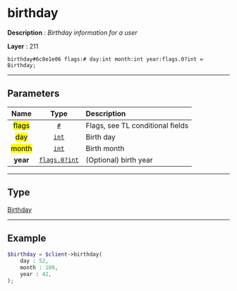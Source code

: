 # birthday

**Description** : *Birthday information for a user*

**Layer** : 211

```tl
birthday#6c8e1e06 flags:# day:int month:int year:flags.0?int = Birthday;
```

---

## Parameters

| Name | Type | Description |
| :---: | :---: | :--- |
| <mark>flags</mark> | [`#`](type/#) | Flags, see TL conditional fields |
| <mark>day</mark> | [`int`](type/int) | Birth day |
| <mark>month</mark> | [`int`](type/int) | Birth month |
| **year** | [`flags.0?int`](type/int) | (Optional) birth year |

---

## Type

[Birthday](type/Birthday)

---

## Example

```php
$birthday = $client->birthday(
	day : 52,
	month : 100,
	year : 42,
);
```